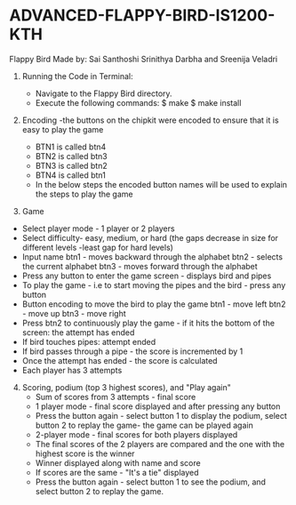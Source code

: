 # ADVANCED-FLAPPY-BIRD-IS1200-KTH
Flappy Bird
Made by: Sai Santhoshi Srinithya Darbha and Sreenija Veladri


1. Running the Code in Terminal:
   - Navigate to the Flappy Bird directory.
   - Execute the following commands:
     $ make
     $ make install 

3. Encoding -the buttons on the chipkit were encoded to ensure that it is easy to play the game 
   - BTN1 is called btn4
   - BTN2 is called btn3
   - BTN3 is called btn2
   - BTN4 is called btn1
   - In the below steps the encoded button names will be used to explain the steps to play the game 
   
4.  Game 
   - Select player mode - 1 player or 2 players 
   - Select difficulty- easy, medium, or hard (the gaps decrease in size for different levels -least gap for hard levels)
   - Input name
       btn1 - moves backward through the alphabet
       btn2 - selects the current alphabet 
       btn3 - moves forward through the alphabet
   - Press any button to enter the game screen - displays bird and pipes
   - To play the game - i.e to start moving the pipes and the bird - press any button 
   - Button encoding to move the bird to play the game 
      btn1 - move left
      btn2 - move up 
      btn3 - move right
   - Press btn2 to continuously play the  game - if it hits the bottom of the screen: the attempt has ended
   - If bird touches pipes: attempt ended
   - If bird passes through a pipe - the score is incremented by 1
   - Once the attempt has ended - the score is calculated 
   - Each player has 3 attempts 
   
4. Scoring, podium (top 3 highest scores), and "Play again"
   - Sum of scores from 3 attempts - final score 
   - 1 player mode - final score displayed and after pressing any button
   - Press the button again - select button 1 to display the podium, select button 2 to replay the game- the game can be played again  
   - 2-player mode - final scores for both players displayed 
   - The final scores of the 2 players are compared and the one with the highest score is the winner 
   - Winner displayed along with name and score 
   - If scores are the same - "It's a tie" displayed
   - Press the button again - select button 1 to see the podium, and select button 2 to replay the game.


  
